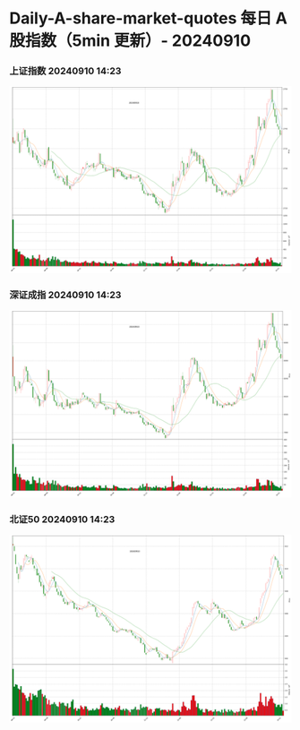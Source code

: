 
# Daily-A-share-market-quotes 每日 A 股指数（5min 更新）- 20240910

### 上证指数 20240910 14:23
![](./fig/2024/9/20240910-sh000001.png)

### 深证成指 20240910 14:23
![](./fig/2024/9/20240910-sz399001.png)

### 北证50 20240910 14:23
![](./fig/2024/9/20240910-bj899050.png)
